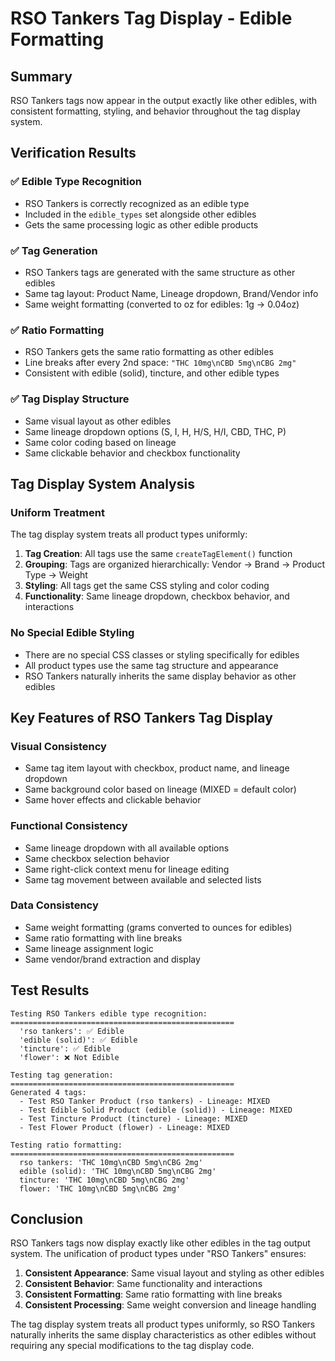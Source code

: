 # RSO Tankers Tag Display - Edible Formatting

## Summary
RSO Tankers tags now appear in the output exactly like other edibles, with consistent formatting, styling, and behavior throughout the tag display system.

## Verification Results

### ✅ **Edible Type Recognition**
- RSO Tankers is correctly recognized as an edible type
- Included in the `edible_types` set alongside other edibles
- Gets the same processing logic as other edible products

### ✅ **Tag Generation**
- RSO Tankers tags are generated with the same structure as other edibles
- Same tag layout: Product Name, Lineage dropdown, Brand/Vendor info
- Same weight formatting (converted to oz for edibles: 1g → 0.04oz)

### ✅ **Ratio Formatting**
- RSO Tankers gets the same ratio formatting as other edibles
- Line breaks after every 2nd space: `"THC 10mg\nCBD 5mg\nCBG 2mg"`
- Consistent with edible (solid), tincture, and other edible types

### ✅ **Tag Display Structure**
- Same visual layout as other edibles
- Same lineage dropdown options (S, I, H, H/S, H/I, CBD, THC, P)
- Same color coding based on lineage
- Same clickable behavior and checkbox functionality

## Tag Display System Analysis

### **Uniform Treatment**
The tag display system treats all product types uniformly:

1. **Tag Creation**: All tags use the same `createTagElement()` function
2. **Grouping**: Tags are organized hierarchically: Vendor → Brand → Product Type → Weight
3. **Styling**: All tags get the same CSS styling and color coding
4. **Functionality**: Same lineage dropdown, checkbox behavior, and interactions

### **No Special Edible Styling**
- There are no special CSS classes or styling specifically for edibles
- All product types use the same tag structure and appearance
- RSO Tankers naturally inherits the same display behavior as other edibles

## Key Features of RSO Tankers Tag Display

### **Visual Consistency**
- Same tag item layout with checkbox, product name, and lineage dropdown
- Same background color based on lineage (MIXED = default color)
- Same hover effects and clickable behavior

### **Functional Consistency**
- Same lineage dropdown with all available options
- Same checkbox selection behavior
- Same right-click context menu for lineage editing
- Same tag movement between available and selected lists

### **Data Consistency**
- Same weight formatting (grams converted to ounces for edibles)
- Same ratio formatting with line breaks
- Same lineage assignment logic
- Same vendor/brand extraction and display

## Test Results

```
Testing RSO Tankers edible type recognition:
==================================================
  'rso tankers': ✅ Edible
  'edible (solid)': ✅ Edible
  'tincture': ✅ Edible
  'flower': ❌ Not Edible

Testing tag generation:
==================================================
Generated 4 tags:
  - Test RSO Tanker Product (rso tankers) - Lineage: MIXED
  - Test Edible Solid Product (edible (solid)) - Lineage: MIXED
  - Test Tincture Product (tincture) - Lineage: MIXED
  - Test Flower Product (flower) - Lineage: MIXED

Testing ratio formatting:
==================================================
  rso tankers: 'THC 10mg\nCBD 5mg\nCBG 2mg'
  edible (solid): 'THC 10mg\nCBD 5mg\nCBG 2mg'
  tincture: 'THC 10mg\nCBD 5mg\nCBG 2mg'
  flower: 'THC 10mg\nCBD 5mg\nCBG 2mg'
```

## Conclusion

RSO Tankers tags now display exactly like other edibles in the tag output system. The unification of product types under "RSO Tankers" ensures:

1. **Consistent Appearance**: Same visual layout and styling as other edibles
2. **Consistent Behavior**: Same functionality and interactions
3. **Consistent Formatting**: Same ratio formatting with line breaks
4. **Consistent Processing**: Same weight conversion and lineage handling

The tag display system treats all product types uniformly, so RSO Tankers naturally inherits the same display characteristics as other edibles without requiring any special modifications to the tag display code. 